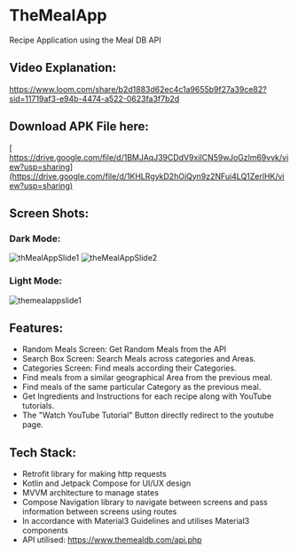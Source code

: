 # TheMealApp
 Recipe Application using the Meal DB API
 ## Video Explanation:
https://www.loom.com/share/b2d1883d62ec4c1a9655b9f27a39ce82?sid=11719af3-e94b-4474-a522-0623fa3f7b2d
 ## Download APK File here: 
[ https://drive.google.com/file/d/1BMJAqJ39CDdV9xiICN59wJoGzlm69vvk/view?usp=sharing](https://drive.google.com/file/d/1KHLRgykD2hOiQyn9z2NFui4LQ1ZerlHK/view?usp=sharing)
 ## Screen Shots:
 ### Dark Mode:
![thMealAppSlide1](https://github.com/harshjoshi004/TheMealApp/assets/138373025/ba452dbb-b581-4dfb-93b4-e5d04fd5034b)
![theMealAppSlide2](https://github.com/harshjoshi004/TheMealApp/assets/138373025/a65587a3-582c-4879-be66-dfc3cc1d4747)

 ### Light Mode:
![themealappslide1](https://github.com/harshjoshi004/TheMealApp/assets/138373025/4146a157-b3dc-49ae-8977-99d650b99f0b)

 ## Features:
  - Random Meals Screen: Get Random Meals from the API
  - Search Box Screen: Search Meals across categories and Areas.
  - Categories Screen: Find meals according their Categories.
  - Find meals from a similar geographical Area from the previous meal.
  - Find meals of the same particular Category as the previous meal.
  - Get Ingredients and Instructions for each recipe along with YouTube tutorials.
  - The "Watch YouTube Tutorial" Button directly redirect to the youtube page.
 ## Tech Stack:
  - Retrofit library for making http requests
  - Kotlin and Jetpack Compose for UI/UX design
  - MVVM architecture to manage states
  - Compose Navigation library to navigate between screens and pass information between screens using routes
  - In accordance with Material3 Guidelines and utilises Material3 components
  - API utilised: https://www.themealdb.com/api.php
